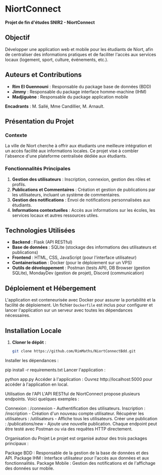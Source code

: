 # NiortConnect

**Projet de fin d'études SNIR2 - NiortConnect**

## Objectif
Développer une application web et mobile pour les étudiants de Niort, afin de centraliser des informations pratiques et de faciliter l'accès aux services locaux (logement, sport, culture, événements, etc.).

## Auteurs et Contributions

- **Rim El Guennouni** : Responsable du package base de données (BDD)
- **Jimmy** : Responsable du package interface homme-machine (IHM)
- **Madjiguène** : Responsable du package application mobile

**Encadrants** : M. Sallé, Mme Candillier, M. Arnault.

## Présentation du Projet

### Contexte
La ville de Niort cherche à offrir aux étudiants une meilleure intégration et un accès facilité aux informations locales. Ce projet vise à combler l'absence d'une plateforme centralisée dédiée aux étudiants.

### Fonctionnalités Principales

1. **Gestion des utilisateurs** : Inscription, connexion, gestion des rôles et profils.
2. **Publications et Commentaires** : Création et gestion de publications par les utilisateurs, incluant un système de commentaires.
3. **Gestion des notifications** : Envoi de notifications personnalisées aux étudiants.
4. **Informations contextuelles** : Accès aux informations sur les écoles, les services locaux et autres ressources utiles.

## Technologies Utilisées

- **Backend** : Flask (API RESTful)
- **Base de données** : SQLite (stockage des informations des utilisateurs et publications)
- **Frontend** : HTML, CSS, JavaScript (pour l'interface utilisateur)
- **Containerisation** : Docker (pour le déploiement sur un VPS)
- **Outils de développement** : Postman (tests API), DB Browser (gestion SQLite), MondayDev (gestion de projet), Discord (communication)

## Déploiement et Hébergement

L'application est conteneurisée avec Docker pour assurer la portabilité et la facilité de déploiement. Un fichier `Dockerfile` est inclus pour configurer et lancer l'application sur un serveur avec toutes les dépendances nécessaires.

## Installation Locale

1. **Cloner le dépôt** :
   ```bash
   git clone https://github.com/RimMaths/NiortConnectBdd.git
Installer les dépendances :



pip install -r requirements.txt
Lancer l'application :


python app.py
Accéder à l'application : Ouvrez http://localhost:5000 pour accéder à l'application en local.

Utilisation de l'API
L'API RESTful de NiortConnect propose plusieurs endpoints. Voici quelques exemples :

Connexion : /connexion - Authentification des utilisateurs.
Inscription : /inscription - Création d'un nouveau compte utilisateur.
Récupérer les utilisateurs : /utilisateurs - Affiche tous les utilisateurs.
Créer une publication : /publications/new - Ajoute une nouvelle publication.
Chaque endpoint peut être testé avec Postman ou via des requêtes HTTP directement.

Organisation du Projet
Le projet est organisé autour des trois packages principaux :

Package BDD : Responsable de la gestion de la base de données et des API.
Package IHM : Interface utilisateur pour l'accès aux données et aux fonctionnalités.
Package Mobile : Gestion des notifications et de l'affichage des données sur mobile.
